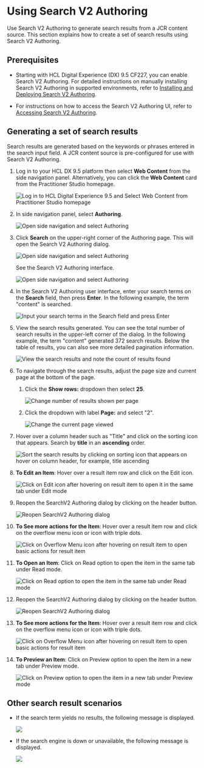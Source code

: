 # Using Search V2 Authoring

Use Search V2 Authoring to generate search results from a JCR content source. This section explains how to create a set of search results using Search V2 Authoring.

## Prerequisites

- Starting with HCL Digital Experience (DX) 9.5 CF227, you can enable Search V2 Authoring. For detailed instructions on manually installing Search V2 Authoring in supported environments, refer to [Installing and Deploying Search V2 Authoring](./installation.md).

- For instructions on how to access the Search V2 Authoring UI, refer to [Accessing Search V2 Authoring](./access.md).

## Generating a set of search results

Search results are generated based on the keywords or phrases entered in the search input field. A JCR content source is pre-configured for use with Search V2 Authoring.

1.  Log in to your HCL DX 9.5 platform then select **Web Content** from the side navigation panel. Alternatively, you can click the **Web Content** card from the Practitioner Studio homepage.

    ![](../../assets/HCL_SearchV2_Authoring_Access_01.png "Log in to HCL Digital Experience 9.5 and Select Web Content from Practitioner Studio homepage")

2.  In side navigation panel, select **Authoring**.

    ![](../../assets/HCL_SearchV2_Authoring_Access_02.png "Open side navigation and select Authoring")

3.  Click **Search** on the upper-right corner of the Authoring page. This will open the Search V2 Authoring dialog.

    ![](../../assets/HCL_SearchV2_Authoring_Header_Button.png "Open side navigation and select Authoring")

    See the Search V2 Authoring interface.

    ![](../../assets/HCL_SearchV2_Authoring_Initial_State.png "Open side navigation and select Authoring")

4.  In the Search V2 Authoring user interface, enter your search terms on the **Search** field, then press **Enter**. In the following example, the term "content" is searched.

    ![](../../assets/HCL_SearchV2_Authoring_content_search.png "Input your search terms in the Search field and press Enter")

5.  View the search results generated. You can see the total number of search results in the upper-left corner of the dialog. In the following example, the term "content" generated 372 search results. Below the table of results, you can also see more detailed pagination information. 

    ![](../../assets/HCL_SearchV2_Authoring_result_count.png "View the search results and note the count of results found")

6.  To navigate through the search results, adjust the page size and current page at the bottom of the page.

    1. Click the **Show rows:** dropdown then select **25**.

        ![](../../assets/HCL_SearchV2_Authoring_result_per_page.png "Change number of results shown per page")

    2. Click the dropdown with label **Page:** and select "2".

        ![](../../assets/HCL_SearchV2_Authoring_page_view.png "Change the current page viewed")

7.  Hover over a column header such as "Title" and click on the sorting icon that appears. Search by **title** in an **ascending** order.

    ![](../../assets/HCL_SearchV2_Authoring_title_sort_icon.png "Sort the search results by clicking on sorting icon that appears on hover on column header, for example, title ascending")

8.  **To Edit an Item**: Hover over a result item row and click on the Edit icon.

    ![](../../assets/HCL_SearchV2_Authoring_edit_icon.png "Click on Edit icon after hovering on result item to open it in the same tab under Edit mode")

9.  Reopen the SearchV2 Authoring dialog by clicking on the header button.

    ![](../../assets/HCL_SearchV2_Authoring_Header_Button.png "Reopen SearchV2 Authoring dialog")

10. **To See more actions for the Item**: Hover over a result item row and click on the overflow menu icon or icon with triple dots.

    ![](../../assets/HCL_SearchV2_Authoring_menu_icon_triple_dot.png "Click on Overflow Menu icon after hovering on result item to open basic actions for result item")

11. **To Open an Item**: Click on Read option to open the item in the same tab under Read mode.

    ![](../../assets/HCL_SearchV2_Authoring_read.png "Click on Read option to open the item in the same tab under Read mode")

12. Reopen the SearchV2 Authoring dialog by clicking on the header button.

    ![](../../assets/HCL_SearchV2_Authoring_Header_Button.png "Reopen SearchV2 Authoring dialog")

13. **To See more actions for the Item**: Hover over a result item row and click on the overflow menu icon or icon with triple dots.

    ![](../../assets/HCL_SearchV2_Authoring_menu_or_triple_dot.png "Click on Overflow Menu icon after hovering on result item to open basic actions for result item")

14. **To Preview an Item**: Click on Preview option to open the item in a new tab under Preview mode.

    ![](../../assets/HCL_SearchV2_Authoring_preview.png "Click on Preview option to open the item in a new tab under Preview mode")

## Other search result scenarios

- If the search term yields no results, the following message is displayed.
    
    ![](../../assets/HCL_SearchV2_Authoring_No_Results.png)

- If the search engine is down or unavailable, the following message is displayed.
    
    ![](../../assets/HCL_SearchV2_Authoring_search_engine_down.png)